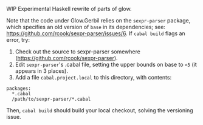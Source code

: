 WIP Experimental Haskell rewrite of parts of glow.

Note that the code under Glow.Gerbil relies on the `sexpr-parser`
package, which specifies an old version of `base` in its dependencies;
see: <https://github.com/rcook/sexpr-parser/issues/6>. If `cabal build`
flags an error, try:

1. Check out the source to sexpr-parser somewhere
   (<https://github.com/rcook/sexpr-parser>).
2. Edit `sexpr-parser`'s .cabal file, setting the upper bounds on base
   to `<5` (it appears in 3 places).
3. Add a file `cabal.project.local` to this directory, with contents:

```
packages:
  *.cabal
  /path/to/sexpr-parser/*.cabal
```

Then, `cabal build` should build your local checkout, solving the
versioning issue.

